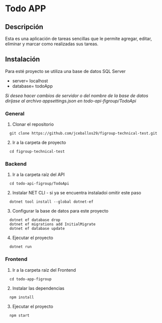 <!-- @format -->

# Todo APP

## Descripción

Esta es una aplicación de tareas sencillas que le permite agregar, editar, eliminar y marcar como realizadas sus tareas.

## Instalación 

Para esté proyecto se utiliza una base de datos SQL Server
- server= localhost
- database= todoApp

_Si desea hacer cambios de servidor o del nombre de la base de datos diríjase al archivo appsettings.json en todo-api-figroup/TodoApi_

### General

1. Clonar el repositorio
```
  git clone https://github.com/jceballos29/figroup-technical-test.git
```

2. Ir a la carpeta de proyecto
```
  cd figroup-technical-test
```
### Backend
1. Ir a la carpeta raíz del API

```
  cd todo-api-figroup/TodoApi
```

2. Instalar NET CLI - si ya se encuentra instaladoi omitir este paso

```
  dotnet tool install --global dotnet-ef
```

3. Configurar la base de datos para este proyecto

```
  dotnet ef database drop
  dotnet ef migrations add InitialMigrate
  dotnet ef database update
```

4. Ejecutar el proyecto

```
  dotnet run
```

### Frontend

1. Ir a la carpeta raíz del Frontend

```
  cd todo-app-figroup
```

2. Instalar las dependencias

```
  npm install
```

3. Ejecutar el proyecto

```
  npm start
```
